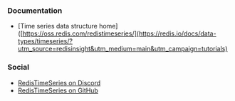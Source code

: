 ### Documentation

* [Time series data structure home]([https://oss.redis.com/redistimeseries/](https://redis.io/docs/data-types/timeseries/?utm_source=redisinsight&utm_medium=main&utm_campaign=tutorials)

### Social

- [RedisTimeSeries on Discord](https://discord.com/channels/697882427875393627/732335369718071376)
- [RedisTimeSeries on GitHub](https://github.com/RedisTimeSeries/RedisTimeSeries)

